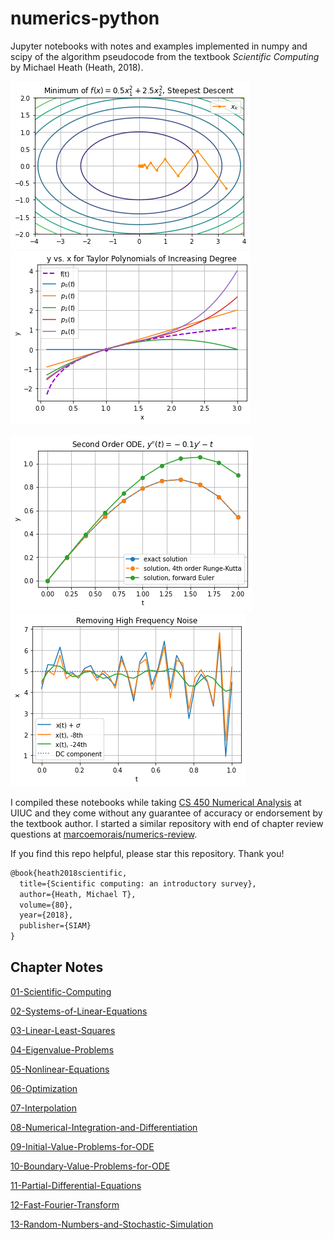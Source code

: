 # numerics-python

Jupyter notebooks with notes and examples implemented in numpy and scipy of the algorithm pseudocode from the textbook _Scientific Computing_ by Michael Heath (Heath, 2018).

![Steepest Descent Method, 6.5 Unconstrainted Optimization](figures/06-Optimization-steepest-descent.png) ![Taylor Polynomials of Increasing Degree, 7.5 Convergence](figures/07-Interpolation-Taylor-polynomials.png)

![Solution to Second Order ODE, 9.7 Single Step Methods](figures/09-IVP-ODE-solution-to-2nd-order-ODE.png) ![Removing High Frequency Noise, 12.3 Applications of the DFT](figures/12-Fast-Fourier-Transform-removing-high-frequency-noise.png)

I compiled these notebooks while taking [CS 450 Numerical Analysis](https://cs.illinois.edu/academics/courses/cs450) at UIUC and they come without any guarantee of accuracy or endorsement by the textbook author. I started a similar repository with end of chapter review questions at [marcoemorais/numerics-review](https://github.com/marcoemorais/numerics-review).

If you find this repo helpful, please star this repository. Thank you!

```tex
@book{heath2018scientific,
  title={Scientific computing: an introductory survey},
  author={Heath, Michael T},
  volume={80},
  year={2018},
  publisher={SIAM}
}
```

## Chapter Notes

[01-Scientific-Computing](01-Scientific-Computing.ipynb)

[02-Systems-of-Linear-Equations](02-Systems-of-Linear-Equations.ipynb)

[03-Linear-Least-Squares](03-Linear-Least-Squares.ipynb)

[04-Eigenvalue-Problems](04-Eigenvalue-Problems.ipynb)

[05-Nonlinear-Equations](05-Nonlinear-Equations.ipynb)

[06-Optimization](06-Optimization.ipynb)

[07-Interpolation](07-Interpolation.ipynb)

[08-Numerical-Integration-and-Differentiation](08-Numerical-Integration-and-Differentiation.ipynb)

[09-Initial-Value-Problems-for-ODE](09-Initial-Value-Problems-for-ODE.ipynb)

[10-Boundary-Value-Problems-for-ODE](10-Boundary-Value-Problems-for-ODE.ipynb)

[11-Partial-Differential-Equations](11-Partial-Differential-Equations.ipynb)

[12-Fast-Fourier-Transform](12-Fast-Fourier-Transform.ipynb)

[13-Random-Numbers-and-Stochastic-Simulation](13-Random-Numbers-and-Stochastic-Simulation.ipynb)
